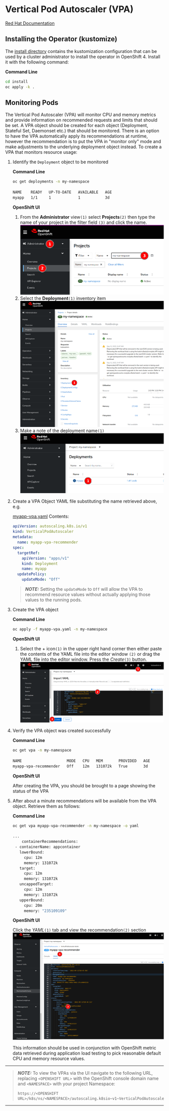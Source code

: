# Vertical Pod Autoscaler (VPA)

[Red Hat Documentation](https://docs.openshift.com/container-platform/latest/nodes/pods/nodes-pods-vertical-autoscaler.html)

## Installing the Operator (kustomize)

The [install directory](install) contains the kustomization configuration that can be used by a cluster administrator to install the operator in OpenShift 4.  Install it with the following command:

**Command Line**
```bash
cd install
oc apply -k .
```

## Monitoring Pods

The Vertical Pod Autoscaler (VPA) will monitor CPU and memory metrics and provide information on recommended requests and limits that should be set. A VPA object should be created for each object (Deployment, Stateful Set, Daemonset etc.) that should be monitored. There is an option to have the VPA automatically apply its recommendations at runtime, however the recommendation is to put the VPA in "monitor only" mode and make adjustments to the underlying deployment object instead. To create a VPA that monitors resource usage:

1. Identify the `Deployment` object to be monitored

    **Command Line**
    ```bash
    oc get deployments -n my-namespace

    NAME    READY   UP-TO-DATE   AVAILABLE   AGE
    myapp   1/1     1            1           3d
    ```

    **OpenShift UI**

    1. From the **Administrator** view`(1)` select **Projects**`(2)` then type the name of your project in the filter field `(3)` and click the name.
    ![OCP Project Selection](images/ocp-project.png)
    2. Select the **Deployment**`(1)` inventory item 
    ![Select Deployment](images/ocp-deployment.png)
    3. Make a note of the deployment name`(1)`
    ![Deployment Name](images/ocp-deployment-name.png)

2. Create a VPA Object YAML file substituting the name retrieved above, e.g.

    [myapp-vpa.yaml](vpa-example.yaml) Contents:
    ```yaml
    apiVersion: autoscaling.k8s.io/v1
    kind: VerticalPodAutoscaler
    metadata:
      name: myapp-vpa-recommender
    spec:
      targetRef:
        apiVersion: "apps/v1"
        kind: Deployment
        name: myapp
      updatePolicy:
        updateMode: "Off"
    ```

    > **_NOTE:_**  Setting the `updateMode` to `Off` will allow the VPA to recommend resource values without actually applying those values to the running pods.

3. Create the VPA object

    **Command Line**
    ```bash
    oc apply -f myapp-vpa.yaml -n my-namespace
    ```

    **OpenShift UI**
    
    1. Select the + icon`(1)` in the upper right hand corner then either paste the contents of the YAML file into the editor window `(2)` or drag the YAML file into the editor window. Press the *Create*`(3)` button.
    ![OCP VPA Creations](images/ocp-vpa-create.png)


4. Verify the VPA object was created successfully

    **Command Line**
    ```bash
    oc get vpa -n my-namespace
    
    NAME                    MODE   CPU   MEM       PROVIDED   AGE
    myapp-vpa-recommender   Off    12m   131072k   True       3d
    ```

    **OpenShift UI**
    
    After creating the VPA, you should be brought to a page showing the status of the VPA


5. After about a minute recommendations will be available from the VPA object. Retrieve them as follows:

   **Command Line**
   ```bash
   oc get vpa myapp-vpa-recommender -n my-namespace -o yaml

   ...
       containerRecommendations:
    - containerName: appcontainer
      lowerBound:
        cpu: 12m
        memory: 131072k
      target:
        cpu: 12m
        memory: 131072k
      uncappedTarget:
        cpu: 12m
        memory: 131072k
      upperBound:
        cpu: 20m
        memory: "235109109"
   ```

   **OpenShift UI**

    Click the *YAML*`(1)` tab and view the recommendation`(2)` section
    ![VPA Recommendations](images/ocp-vpa-recommendations.png)

   This information should be used in conjunction with OpenShift metric data retrieved during application load testing to pick reasonable default CPU and memory resource values.


---
> **_NOTE:_**  To view the VPAs via the UI navigate to the following URL, replacing `<OPENSHIFT URL>` with the OpenShift console domain name and `<NAMESPACE>` with your project Namespace:
>
>```
>https://<OPENSHIFT URL>/k8s/ns/<NAMESPACE>/autoscaling.k8sio~v1~VerticalPodAutoscaler
>```

---
